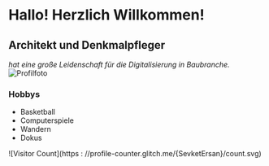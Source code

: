 # Hallo! Herzlich Willkommen!
## Architekt und Denkmalpfleger
_hat eine große Leidenschaft für die Digitalisierung in Baubranche._
![Profilfoto](https://media.licdn.com/dms/image/C4D03AQEDelBx6v5heA/profile-displayphoto-shrink_800_800/0/1587474585229?e=2147483647&v=beta&t=wsNR8xdNjbXBBS823iooslYvXTsDkwYPIihiNwDjGGQ)
### Hobbys
- Basketball
- Computerspiele
- Wandern
- Dokus

![Visitor Count](https : //profile-counter.glitch.me/{SevketErsan}/count.svg)
